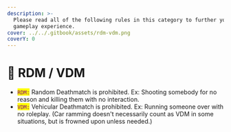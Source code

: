 ```yaml
---
description: >-
  Please read all of the following rules in this category to further your
  gameplay experience.
cover: ../../.gitbook/assets/rdm-vdm.png
coverY: 0
---
```


# 🚷 RDM / VDM



* <mark style="color:purple;">`RDM:`</mark> <mark style="color:blue;"></mark> Random Deathmatch is prohibited. Ex: Shooting somebody for no reason and killing them with no interaction.
* <mark style="color:purple;">`VDM:`</mark> Vehicular Deathmatch is prohibited. Ex: Running someone over with no roleplay. (Car ramming doesn't necessarily count as VDM in some situations, but is frowned upon unless needed.)
